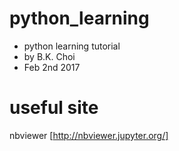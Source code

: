 # python_learning

 * python learning tutorial
 * by B.K. Choi
 * Feb 2nd 2017

# useful site 
nbviewer [http://nbviewer.jupyter.org/]

